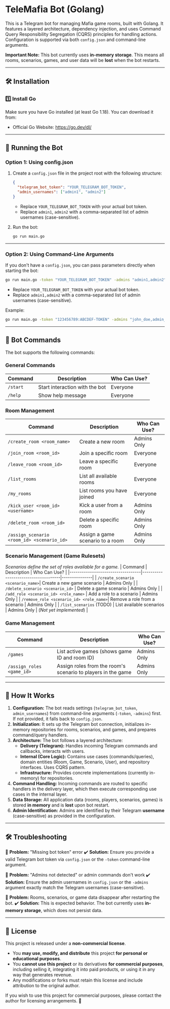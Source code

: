 # TeleMafia Bot (Golang)

This is a Telegram bot for managing Mafia game rooms, built with Golang. It features a layered architecture, dependency injection, and uses Command Query Responsibility Segregation (CQRS) principles for handling actions. Configuration is supported via both `config.json` and command-line arguments.

**Important Note:** This bot currently uses **in-memory storage**. This means all rooms, scenarios, games, and user data will be **lost** when the bot restarts.

---

## 🛠 Installation

### 1️⃣ Install Go
Make sure you have Go installed (at least Go 1.18). You can download it from:
- Official Go Website: https://go.dev/dl/

---

## 🚀 Running the Bot

### Option 1: Using config.json
1. Create a `config.json` file in the project root with the following structure:
   ```json
   {
     "telegram_bot_token": "YOUR_TELEGRAM_BOT_TOKEN",
     "admin_usernames": ["admin1", "admin2"]
   }
   ```
   * Replace `YOUR_TELEGRAM_BOT_TOKEN` with your actual bot token.
   * Replace `admin1`, `admin2` with a comma-separated list of admin usernames (case-sensitive).

2. Run the bot:
   ```sh
   go run main.go
   ```

---

### Option 2: Using Command-Line Arguments
If you don't have a `config.json`, you can pass parameters directly when starting the bot:

```sh
go run main.go -token "YOUR_TELEGRAM_BOT_TOKEN" -admins "admin1,admin2"
```

* Replace `YOUR_TELEGRAM_BOT_TOKEN` with your actual bot token.
* Replace `admin1,admin2` with a comma-separated list of admin usernames (case-sensitive).

Example:

```sh
go run main.go -token "123456789:ABCDEF-TOKEN" -admins "john_doe,admin_user"
```

---

## 📝 Bot Commands

The bot supports the following commands:

### General Commands
| Command          | Description                      | Who Can Use? |
|------------------|----------------------------------|--------------|
| `/start`         | Start interaction with the bot   | Everyone     |
| `/help`          | Show help message                | Everyone     |

### Room Management
| Command                   | Description                                      | Who Can Use?  |
|---------------------------|--------------------------------------------------|---------------|
| `/create_room <room_name>`| Create a new room                                | Admins Only   |
| `/join_room <room_id>`    | Join a specific room                             | Everyone      |
| `/leave_room <room_id>`   | Leave a specific room                            | Everyone      |
| `/list_rooms`             | List all available rooms                         | Everyone      |
| `/my_rooms`               | List rooms you have joined                       | Everyone      |
| `/kick_user <room_id> <username>` | Kick a user from a room                  | Admins Only   |
| `/delete_room <room_id>`  | Delete a specific room                           | Admins Only   |
| `/assign_scenario <room_id> <scenario_id>` | Assign a game scenario to a room | Admins Only   |

### Scenario Management (Game Rulesets)
*Scenarios define the set of roles available for a game.*
| Command                           | Description                         | Who Can Use?  |
|-----------------------------------|-------------------------------------|---------------|
| `/create_scenario <scenario_name>`| Create a new game scenario          | Admins Only   |
| `/delete_scenario <scenario_id>`  | Delete a game scenario              | Admins Only   |
| `/add_role <scenario_id> <role_name>` | Add a role to a scenario        | Admins Only   |
| `/remove_role <scenario_id> <role_name>`| Remove a role from a scenario | Admins Only   |
| `/list_scenarios` (TODO)          | List available scenarios            | Admins Only   | (*Not yet implemented*) |

### Game Management
| Command                   | Description                                   | Who Can Use?  |
|---------------------------|-----------------------------------------------|---------------|
| `/games`                  | List active games (shows game ID and room ID) | Admins Only   |
| `/assign_roles <game_id>` | Assign roles from the room's scenario to players in the game | Admins Only   |

---

## 🔧 How It Works

1.  **Configuration:** The bot reads settings (`telegram_bot_token`, `admin_usernames`) from command-line arguments (`-token`, `-admins`) first. If not provided, it falls back to `config.json`.
2.  **Initialization:** It sets up the Telegram bot connection, initializes in-memory repositories for rooms, scenarios, and games, and prepares command/query handlers.
3.  **Architecture:** The bot follows a layered architecture:
    *   **Delivery (Telegram):** Handles incoming Telegram commands and callbacks, interacts with users.
    *   **Internal (Core Logic):** Contains use cases (commands/queries), domain entities (Room, Game, Scenario, User), and repository interfaces. Uses CQRS pattern.
    *   **Infrastructure:** Provides concrete implementations (currently in-memory) for repositories.
4.  **Command Handling:** Incoming commands are routed to specific handlers in the delivery layer, which then execute corresponding use cases in the internal layer.
5.  **Data Storage:** All application data (rooms, players, scenarios, games) is stored **in memory** and is **lost** upon bot restart.
6.  **Admin Identification:** Admins are identified by their Telegram **username** (case-sensitive) as provided in the configuration.

---

## 🛠 Troubleshooting

🔹 **Problem:** "Missing bot token" error
✔️ **Solution:** Ensure you provide a valid Telegram bot token via `config.json` or the `-token` command-line argument.

🔹 **Problem:** "Admins not detected" or admin commands don't work
✔️ **Solution:** Ensure the admin usernames in `config.json` or the `-admins` argument exactly match the Telegram usernames (case-sensitive).

🔹 **Problem:** Rooms, scenarios, or game data disappear after restarting the bot.
✔️ **Solution:** This is expected behavior. The bot currently uses **in-memory storage**, which does not persist data.

---

## 📜 License

This project is released under a **non-commercial license**.

- You **may use, modify, and distribute** this project **for personal or educational purposes**.
- You **cannot use this project** or its derivatives **for commercial purposes**, including selling it, integrating it into paid products, or using it in any way that generates revenue.
- Any modifications or forks must retain this license and include attribution to the original author.

If you wish to use this project for commercial purposes, please contact the author for licensing arrangements. 🚀  
